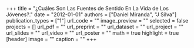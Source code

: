 +++
title = "¿Cuáles Son Las Fuentes de Sentido En La Vida de Los Jóvenes?."
date = "2012-01-01"
authors = ["Daniel Miranda", "J Silva"]
publication_types = ["1"]
url_code = ""
image_preview = ""
selected = false
projects = []
url_pdf = ""
url_preprint = ""
url_dataset = ""
url_project = ""
url_slides = ""
url_video = ""
url_poster = ""
math = true
highlight = true
[header]
image = ""
caption = ""
+++
